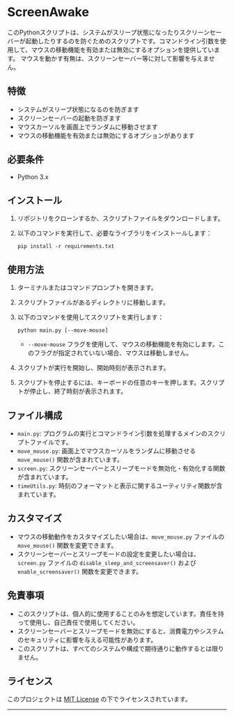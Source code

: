 # ScreenAwake

このPythonスクリプトは、システムがスリープ状態になったりスクリーンセーバーが起動したりするのを防ぐためのスクリプトです。コマンドライン引数を使用して、マウスの移動機能を有効または無効にするオプションを提供しています。
マウスを動かす有無は、スクリーンセーバー等に対して影響を与えません。

## 特徴

- システムがスリープ状態になるのを防ぎます
- スクリーンセーバーの起動を防ぎます
- マウスカーソルを画面上でランダムに移動させます
- マウスの移動機能を有効または無効にするオプションがあります

## 必要条件

- Python 3.x

## インストール

1. リポジトリをクローンするか、スクリプトファイルをダウンロードします。

2. 以下のコマンドを実行して、必要なライブラリをインストールします：
   ```
   pip install -r requirements.txt
   ```

## 使用方法

1. ターミナルまたはコマンドプロンプトを開きます。

2. スクリプトファイルがあるディレクトリに移動します。

3. 以下のコマンドを使用してスクリプトを実行します：
   ```
   python main.py [--move-mouse]
   ```

   - `--move-mouse` フラグを使用して、マウスの移動機能を有効にします。このフラグが指定されていない場合、マウスは移動しません。

4. スクリプトが実行を開始し、開始時刻が表示されます。

5. スクリプトを停止するには、キーボードの任意のキーを押します。スクリプトが停止し、終了時刻が表示されます。

## ファイル構成

- `main.py`: プログラムの実行とコマンドライン引数を処理するメインのスクリプトファイルです。
- `move_mouse.py`: 画面上でマウスカーソルをランダムに移動させる `move_mouse()` 関数が含まれています。
- `screen.py`: スクリーンセーバーとスリープモードを無効化・有効化する関数が含まれています。
- `timeUtils.py`: 時刻のフォーマットと表示に関するユーティリティ関数が含まれています。

## カスタマイズ

- マウスの移動動作をカスタマイズしたい場合は、`move_mouse.py` ファイルの `move_mouse()` 関数を変更できます。
- スクリーンセーバーとスリープモードの設定を変更したい場合は、`screen.py` ファイルの `disable_sleep_and_screensaver()` および `enable_screensaver()` 関数を変更できます。

## 免責事項

- このスクリプトは、個人的に使用することのみを想定しています。責任を持って使用し、自己責任で使用してください。
- スクリーンセーバーとスリープモードを無効にすると、消費電力やシステムのセキュリティに影響を与える可能性があります。
- このスクリプトは、すべてのシステムや構成で期待通りに動作するとは限りません。

## ライセンス

このプロジェクトは [MIT License](LICENSE.txt) の下でライセンスされています。

---